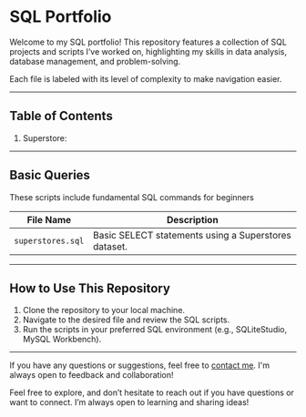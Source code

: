 
# **SQL Portfolio**

Welcome to my SQL portfolio! This repository features a collection of SQL projects and scripts I’ve worked on, highlighting my skills in data analysis, database management, and problem-solving. 

Each file is labeled with its level of complexity to make navigation easier.

---

## **Table of Contents**
1. Superstore: 

---

## **Basic Queries**
These scripts include fundamental SQL commands for beginners

| File Name         | Description                                      |
|-------------------|--------------------------------------------------|
| `superstores.sql` | Basic SELECT statements using a Superstores dataset. |

---

## **How to Use This Repository**
1. Clone the repository to your local machine.
2. Navigate to the desired file and review the SQL scripts.
3. Run the scripts in your preferred SQL environment (e.g., SQLiteStudio, MySQL Workbench).

---

If you have any questions or suggestions, feel free to [contact me](mailto:your-email@example.com). I'm always open to feedback and collaboration!


Feel free to explore, and don’t hesitate to reach out if you have questions or want to connect. I’m always open to learning and sharing ideas!

